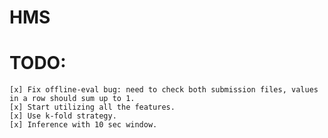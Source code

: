 # HMS

# TODO:
    [x] Fix offline-eval bug: need to check both submission files, values in a row should sum up to 1.
    [x] Start utilizing all the features.
    [x] Use k-fold strategy.
    [x] Inference with 10 sec window.